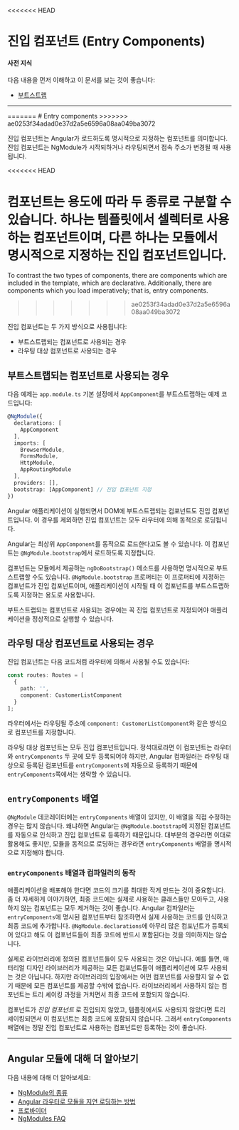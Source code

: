 <<<<<<< HEAD
<!--
# Entry Components
-->
# 진입 컴포넌트 (Entry Components)

<!--
#### Prerequisites:
-->
#### 사전 지식

<!--
A basic understanding of the following concepts:
* [Bootstrapping](guide/bootstrapping).
-->
다음 내용을 먼저 이해하고 이 문서를 보는 것이 좋습니다:
* [부트스트랩](guide/bootstrapping)

<hr />
=======
# Entry components
>>>>>>> ae0253f34adad0e37d2a5e6596a08aa049ba3072

<!--
An entry component is any component that Angular loads imperatively, (which means you’re not referencing it in the template), by type. You specify an entry component by bootstrapping it in an NgModule, or including it in a routing definition.
-->
진입 컴포넌트는 Angular가 로드하도록 명시적으로 지정하는 컴포넌트를 의미합니다. 진입 컴포넌트는 NgModule가 시작되하거나 라우팅되면서 접속 주소가 변경될 때 사용됩니다.

<div class="alert is-helpful">

<<<<<<< HEAD
<!--
To contrast the two types of components, there are components which are included in the template, which are declarative.  Additionally, there are  components which you load imperatively; that is, entry components.
-->
컴포넌트는 용도에 따라 두 종류로 구분할 수 있습니다. 하나는 템플릿에서 셀렉터로 사용하는 컴포넌트이며, 다른 하나는 모듈에서 명시적으로 지정하는 진입 컴포넌트입니다.
=======
To contrast the two types of components, there are components which are included in the template, which are declarative. Additionally, there are components which you load imperatively; that is, entry components.
>>>>>>> ae0253f34adad0e37d2a5e6596a08aa049ba3072

</div>

<!--
There are two main kinds of entry components:

* The bootstrapped root component.
* A component you specify in a route definition.
-->
진입 컴포넌트는 두 가지 방식으로 사용됩니다:

* 부트스트랩되는 컴포넌트로 사용되는 경우
* 라우팅 대상 컴포넌트로 사용되는 경우

<!--
## A bootstrapped entry component
-->
## 부트스트랩되는 컴포넌트로 사용되는 경우

<!--
The following is an example of specifying a bootstrapped component,
`AppComponent`, in a basic `app.module.ts`:
-->
다음 예제는 `app.module.ts` 기본 설정에서 `AppComponent`를 부트스트랩하는 예제 코드입니다:

<!--
```typescript
@NgModule({
  declarations: [
    AppComponent
  ],
  imports: [
    BrowserModule,
    FormsModule,
    HttpClientModule,
    AppRoutingModule
  ],
  providers: [],
  bootstrap: [AppComponent] // bootstrapped entry component
})
```
-->
```typescript
@NgModule({
  declarations: [
    AppComponent
  ],
  imports: [
    BrowserModule,
    FormsModule,
    HttpModule,
    AppRoutingModule
  ],
  providers: [],
  bootstrap: [AppComponent] // 진입 컴포넌트 지정
})
```

<!--
A bootstrapped component is an entry component
that Angular loads into the DOM during the bootstrap process (application launch).
Other entry components are loaded dynamically by other means, such as with the router.
-->
Angular 애플리케이션이 실행되면서 DOM에 부트스트랩되는 컴포넌트도 진입 컴포넌트입니다.
이 경우를 제외하면 진입 컴포넌트는 모두 라우터에 의해 동적으로 로딩됩니다.

<!--
Angular loads a root `AppComponent` dynamically because it's listed by type in `@NgModule.bootstrap`.
-->
Angular는 최상위 `AppComponent`를 동적으로 로드한다고도 볼 수 있습니다. 이 컴포넌트는 `@NgModule.bootstrap`에서 로드하도록 지정합니다.

<div class="alert is-helpful">

<!--
A component can also be bootstrapped imperatively in the module's `ngDoBootstrap()` method.
The `@NgModule.bootstrap` property tells the compiler that this is an entry component and
it should generate code to bootstrap the application with this component.
-->
컴포넌트는 모듈에서 제공하는 `ngDoBootstrap()` 메소드를 사용하면 명시적으로 부트스트랩할 수도 있습니다. `@NgModule.bootstrap` 프로퍼티는 이 프로퍼티에 지정하는 컴포넌트가 진입 컴포넌트이며, 애플리케이션이 시작될 때 이 컴포넌트를 부트스트랩하도록 지정하는 용도로 사용합니다.

</div>

<!--
A bootstrapped component is necessarily an entry component because bootstrapping is an imperative process, thus it needs to have an entry component.
-->
부트스트랩되는 컴포넌트로 사용되는 경우에는 꼭 진입 컴포넌트로 지정되어야 애플리케이션을 정상적으로 실행할 수 있습니다.

<!--
## A routed entry component
-->
## 라우팅 대상 컴포넌트로 사용되는 경우

<!--
The second kind of entry component occurs in a route definition like
this:
-->
진입 컴포넌트는 다음 코드처럼 라우터에 의해서 사용될 수도 있습니다:

```typescript
const routes: Routes = [
  {
    path: '',
    component: CustomerListComponent
  }
];
```

<!--
A route definition refers to a component by its type with `component: CustomerListComponent`.
-->
라우터에서는 라우팅될 주소에 `component: CustomerListComponent`와 같은 방식으로 컴포넌트를 지정합니다.

<!--
All router components must be entry components. Because this would require you to add the component in two places (router and `entryComponents`) the Compiler is smart enough to recognize that this is a router definition and automatically add the router component into `entryComponents`.
-->
라우팅 대상 컴포넌트는 모두 진입 컴포넌트입니다. 정석대로라면 이 컴포넌트는 라우터와 `entryComponents` 두 곳에 모두 등록되어야 하지만, Angular 컴파일러는 라우팅 대상으로 등록된 컴포넌트를 `entryComponents`에 자동으로 등록하기 때문에 `entryComponents`쪽에서는 생략할 수 있습니다.

<!--
## The `entryComponents` array
-->
## `entryComponents` 배열

<!--
Though the `@NgModule` decorator has an `entryComponents` array, most of the time
you won't have to explicitly set any entry components because Angular adds components listed in `@NgModule.bootstrap` and those in route definitions to entry components automatically. Though these two mechanisms account for most entry components, if your app happens to bootstrap or dynamically load a component by type imperatively,
you must add it to `entryComponents` explicitly.
-->
`@NgModule` 데코레이터에는 `entryComponents` 배열이 있지만, 이 배열을 직접 수정하는 경우는 많지 않습니다. 왜냐하면 Angular는 `@NgModule.bootstrap`에 지정된 컴포넌트를 자동으로 인식하고 진입 컴포넌트로 등록하기 때문입니다.
대부분의 경우라면 이대로 활용해도 좋지만, 모듈을 동적으로 로딩하는 경우라면 `entryComponents` 배열을 명시적으로 지정해야 합니다.

<!--
### `entryComponents` and the compiler
-->
### `entryComponents` 배열과 컴파일러의 동작

<!--
For production apps you want to load the smallest code possible.
The code should contain only the classes that you actually need and
exclude components that are never used. For this reason, the Angular compiler only generates code for components which are reachable from the `entryComponents`; This means that adding more references to `@NgModule.declarations` does not imply that they will necessarily be included in the final bundle.
-->
애플리케이션을 배포해야 한다면 코드의 크기를 최대한 작게 만드는 것이 중요합니다. 좀 더 자세하게 이야기하면, 최종 코드에는 실제로 사용하는 클래스들만 모아두고, 사용하지 않는 컴포넌트는 모두 제거하는 것이 좋습니다.
Angular 컴파일러는 `entryComponents`에 명시된 컴포넌트부터 참조하면서 실제 사용하는 코드를 인식하고 최종 코드에 추가합니다. `@NgModule.declarations`에 아무리 많은 컴포넌트가 등록되어 있다고 해도 이 컴포넌트들이 최종 코드에 반드시 포함된다는 것을 의미하지는 않습니다.

<!--
In fact, many libraries declare and export components you'll never use.
For example, a material design library will export all components because it doesn’t know which ones you will use. However, it is unlikely that you will use them all.
For the ones you don't reference, the tree shaker drops these components from the final code package.
-->
실제로 라이브러리에 정의된 컴포넌트들이 모두 사용되는 것은 아닙니다.
예를 들면, 매터리얼 디자인 라이브러리가 제공하는 모든 컴포넌트들이 애플리케이션에 모두 사용되는 것은 아닙니다. 하지만 라이브러리의 입장에서는 어떤 컴포넌트를 사용할지 알 수 없기 때문에 모든 컴포넌트를 제공할 수밖에 없습니다.
라이브러리에서 사용하지 않는 컴포넌트는 트리 셰이킹 과정을 거치면서 최종 코드에 포함되지 않습니다.

<!--
If a component isn't an _entry component_ and isn't found in a template,
the tree shaker will throw it away. So, it's best to add only the components that are truly entry components to help keep your app
as trim as possible.
-->
컴포넌트가 _진입 컴포넌트_ 로 진입되지 않았고, 템플릿에서도 사용되지 않았다면 트리 셰이킹되면서 이 컴포넌트는 최종 코드에 포함되지 않습니다. 그래서 `entryComponents` 배열에는 정말 진입 컴포넌트로 사용하는 컴포넌트만 등록하는 것이 좋습니다.

<hr />

<!--
## More on Angular modules
-->
## Angular 모듈에 대해 더 알아보기

<!--
You may also be interested in the following:
* [Types of NgModules](guide/module-types)
* [Lazy Loading Modules with the Angular Router](guide/lazy-loading-ngmodules).
* [Providers](guide/providers).
* [NgModules FAQ](guide/ngmodule-faq).
-->
다음 내용에 대해 더 알아보세요:
* [NgModule의 종류](guide/module-types)
* [Angular 라우터로 모듈을 지연 로딩하는 방법](guide/lazy-loading-ngmodules)
* [프로바이더](guide/providers)
* [NgModules FAQ](guide/ngmodule-faq)
